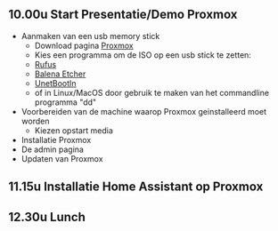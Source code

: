 ## 10.00u Start Presentatie/Demo Proxmox
* Aanmaken van een usb memory stick
  * Download pagina [Proxmox](https://www.proxmox.com/en/downloads/category/proxmox-virtual-environment)
  * Kies een programma om de ISO op een usb stick te zetten:
   * [Rufus](https://rufus.ie/)
   * [Balena Etcher](https://www.balena.io/etcher)
   * [UnetBootIn](https://unetbootin.github.io/)
   * of in Linux/MacOS door gebruik te maken van het commandline programma "dd" 
* Voorbereiden van de machine waarop Proxmox geinstalleerd moet worden
  * Kiezen opstart media
* Installatie Proxmox
* De admin pagina
* Updaten van Proxmox



## 11.15u Installatie Home Assistant op Proxmox

## 12.30u Lunch
